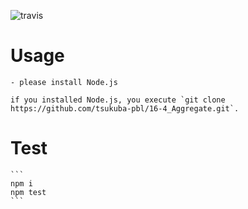 ![travis](https://travis-ci.org/tsukuba-pbl/16-4_Aggregate.svg?branch=master)

# Usage
	- please install Node.js

	if you installed Node.js, you execute `git clone https://github.com/tsukuba-pbl/16-4_Aggregate.git`.


# Test

	```
	npm i
	npm test
	```
